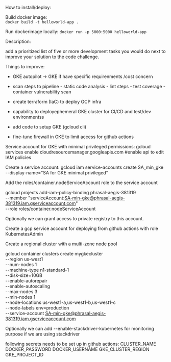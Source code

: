 How to install/deploy:

Build docker image:  
``docker build -t helloworld-app .``

Run dockerimage locally:
``docker run -p 5000:5000 helloworld-app``


Description:





add a prioritized list of five or more development tasks you would
do next to improve your solution to the code challenge.


Things to improve:
- GKE autopilot -> GKE if have specific requirenments /cost concern

- scan steps to pipeline 
        - static code analysis
        - lint steps
        - test coverage
        - container vulnerability scan


- create terraform (IaC) to deploy GCP infra
- capability to deployephemeral GKE cluster for CI/CD and test/dev environmentss  
- add code to setup GKE (gcloud cli) 
- fine-tune firewall in GKE to limit access for github actions 


Service account for GKE with minimal privileged permissions:
gcloud services enable cloudresourcemanager.googleapis.com #enable api to edit  IAM policies

Create a service account:
gcloud iam service-accounts create SA_min_gke \
    --display-name="SA for GKE minimal privileged"

Add the roles/container.nodeServiceAccount role to the service account

gcloud projects add-iam-policy-binding 	phrasal-aegis-381319  \
    --member "serviceAccount:SA-min-gke@phrasal-aegis-381319.iam.gserviceaccount.com" \
    --role roles/container.nodeServiceAccount

Optionally we can grant access to private registry to this account.

Create a gcp service account for deploying from github actions with role KubernetesAdmin


Create a regional cluster with a multi-zone node pool

gcloud container clusters create mygkecluster \
    --region us-west1 \
    --num-nodes 1 \
    --machine-type n1-standard-1 \
    --disk-size=10GB \
    --enable-autorepair \
    --enable-autoscaling \
    --max-nodes 3 \
    --min-nodes 1 \
    --node-locations us-west1-a,us-west1-b,us-west1-c \
    --node-labels env=production \
    --service-account SA-min-gke@phrasal-aegis-381319.iam.gserviceaccount.com


Optionally we can add --enable-stackdriver-kubernetes for monitoring purpose if we are using stackdriver


following secrets needs to be set up in github actions: 
CLUSTER_NAME
DOCKER_PASSWORD
DOCKER_USERNAME
GKE_CLUSTER_REGION
GKE_PROJECT_ID
